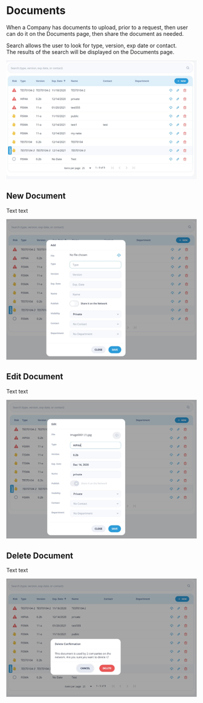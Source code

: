 # Documents

When a Company has documents to upload, prior to a request, then user can do it on the Documents page, then share the document as needed.

Search allows the user to look for type, version, exp date or contact.  
The results of the search will be displayed on the Documents page.

![Documents](/images/documents1.jpg)

## New Document

Text text

![New Document](/images/documents2.jpg)

## Edit Document

Text text

![Edit Document](/images/documents3.jpg)

## Delete Document

Text text

![Delete Document](/images/documents4.jpg)
